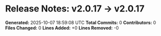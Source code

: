 # Release Notes: v2.0.17 → v2.0.17

**Generated:** 2025-10-07 18:59:08 UTC
**Total Commits:** 0
**Contributors:** 0
**Files Changed:** 0
**Lines Added:** +0
**Lines Removed:** -0

